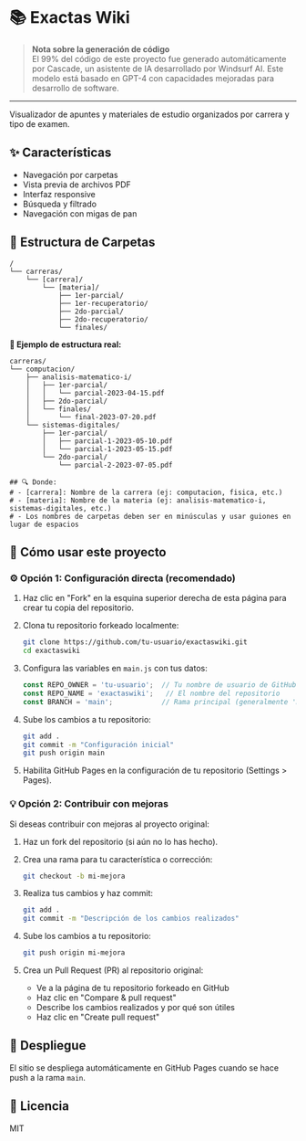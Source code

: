 # 📚 Exactas Wiki

> **Nota sobre la generación de código**  
> El 99% del código de este proyecto fue generado automáticamente por Cascade, un asistente de IA desarrollado por Windsurf AI. Este modelo está basado en GPT-4 con capacidades mejoradas para desarrollo de software.

---

Visualizador de apuntes y materiales de estudio organizados por carrera y tipo de examen.

## ✨ Características

- Navegación por carpetas
- Vista previa de archivos PDF
- Interfaz responsive
- Búsqueda y filtrado
- Navegación con migas de pan

## 📁 Estructura de Carpetas

```
/
└── carreras/
    └── [carrera]/
        └── [materia]/
            ├── 1er-parcial/
            ├── 1er-recuperatorio/
            ├── 2do-parcial/
            ├── 2do-recuperatorio/
            └── finales/
```

**📂 Ejemplo de estructura real:**
```
carreras/
└── computacion/
    ├── analisis-matematico-i/
    │   ├── 1er-parcial/
    │   │   └── parcial-2023-04-15.pdf
    │   ├── 2do-parcial/
    │   └── finales/
    │       └── final-2023-07-20.pdf
    └── sistemas-digitales/
        ├── 1er-parcial/
        │   ├── parcial-1-2023-05-10.pdf
        │   └── parcial-1-2023-05-15.pdf
        └── 2do-parcial/
            └── parcial-2-2023-07-05.pdf

## 🔍 Donde:
# - [carrera]: Nombre de la carrera (ej: computacion, fisica, etc.)
# - [materia]: Nombre de la materia (ej: analisis-matematico-i, sistemas-digitales, etc.)
# - Los nombres de carpetas deben ser en minúsculas y usar guiones en lugar de espacios
```

## 🚀 Cómo usar este proyecto

### ⚙️ Opción 1: Configuración directa (recomendado)

1. Haz clic en "Fork" en la esquina superior derecha de esta página para crear tu copia del repositorio.

2. Clona tu repositorio forkeado localmente:
   ```bash
   git clone https://github.com/tu-usuario/exactaswiki.git
   cd exactaswiki
   ```

3. Configura las variables en `main.js` con tus datos:
   ```javascript
   const REPO_OWNER = 'tu-usuario';  // Tu nombre de usuario de GitHub
   const REPO_NAME = 'exactaswiki';   // El nombre del repositorio
   const BRANCH = 'main';            // Rama principal (generalmente 'main' o 'master')
   ```

4. Sube los cambios a tu repositorio:
   ```bash
   git add .
   git commit -m "Configuración inicial"
   git push origin main
   ```

5. Habilita GitHub Pages en la configuración de tu repositorio (Settings > Pages).

### 💡 Opción 2: Contribuir con mejoras

Si deseas contribuir con mejoras al proyecto original:

1. Haz un fork del repositorio (si aún no lo has hecho).

2. Crea una rama para tu característica o corrección:
   ```bash
   git checkout -b mi-mejora
   ```

3. Realiza tus cambios y haz commit:
   ```bash
   git add .
   git commit -m "Descripción de los cambios realizados"
   ```

4. Sube los cambios a tu repositorio:
   ```bash
   git push origin mi-mejora
   ```

5. Crea un Pull Request (PR) al repositorio original:
   - Ve a la página de tu repositorio forkeado en GitHub
   - Haz clic en "Compare & pull request"
   - Describe los cambios realizados y por qué son útiles
   - Haz clic en "Create pull request"

## 🚀 Despliegue

El sitio se despliega automáticamente en GitHub Pages cuando se hace push a la rama `main`.

## 📜 Licencia

MIT
